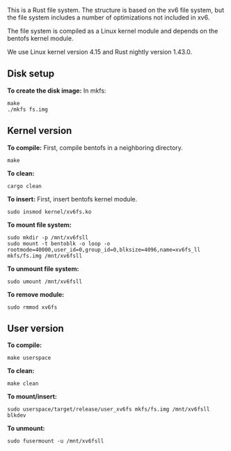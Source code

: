 This is a Rust file system. The structure is based on the xv6 file system,
but the file system includes a number of optimizations not included in xv6.

The file system is compiled as a Linux kernel module and depends on the
bentofs kernel module.

We use Linux kernel version 4.15 and Rust nightly version 1.43.0.

## Disk setup
**To create the disk image:**
In mkfs:
```
make
./mkfs fs.img
```

## Kernel version
**To compile:**
First, compile bentofs in a neighboring directory.
```
make
```

**To clean:**
```
cargo clean
```

**To insert:**
First, insert bentofs kernel module.
```
sudo insmod kernel/xv6fs.ko
```

**To mount file system:**
```
sudo mkdir -p /mnt/xv6fsll
sudo mount -t bentoblk -o loop -o rootmode=40000,user_id=0,group_id=0,blksize=4096,name=xv6fs_ll mkfs/fs.img /mnt/xv6fsll
```

**To unmount file system:**
```
sudo umount /mnt/xv6fsll
```

**To remove module:**
```
sudo rmmod xv6fs
```

## User version
**To compile:**
```
make userspace
```

**To clean:**
```
make clean
```

**To mount/insert:**
```
sudo userspace/target/release/user_xv6fs mkfs/fs.img /mnt/xv6fsll blkdev
```

**To unmount:**
```
sudo fusermount -u /mnt/xv6fsll
```
